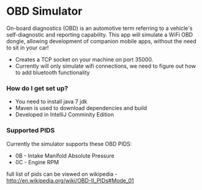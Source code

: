# OBD Simulator #

On-board diagnostics (OBD) is an automotive term referring to a vehicle's self-diagnostic and reporting capability.
This app will simulate a WiFi OBD dongle, allowing development of companion mobile apps, without the need to sit in your car!

* Creates a TCP socket on your machine on port 35000. 
* Currently will only simulate wifi connections, we need to figure out how to add bluetooth functionality

### How do I get set up? ###

* You need to install java 7 jdk
* Maven is used to download dependencies and build
* Developed in IntelliJ Comminity Edition

### Supported PIDS ###
Currently the simulator supports these OBD PIDS:

* 0B - Intake Manifold Absolute Pressure
* 0C - Engine RPM

full list of pids can be viewed on wikipedia - http://en.wikipedia.org/wiki/OBD-II_PIDs#Mode_01
